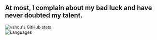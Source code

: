 ## At most, I complain about my bad luck and have never doubted my talent.
![vshou's GitHub stats](https://github-readme-stats.vercel.app/api?username=vshou&hide_border=true&show_icons=true&theme=radical&hide_title=true)
<br/>
![Languages](https://github-readme-stats.vercel.app/api/top-langs/?username=vshou&hide_title=true&hide_border=true&layout=compact&bg_color=141321&theme=radical)
